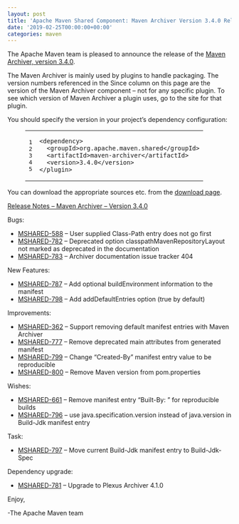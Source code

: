 ```yaml
---
layout: post
title: 'Apache Maven Shared Component: Maven Archiver Version 3.4.0 Released'
date: '2019-02-25T00:00:00+00:00'
categories: maven
---
```

<div class="entry-content"><p>The Apache Maven team is pleased to announce the release of the
<a href="http://maven.apache.org/shared/maven-archiver/">Maven Archiver, version 3.4.0</a>.</p>

<p>The Maven Archiver is mainly used by plugins to handle packaging. The version
numbers referenced in the Since column on this page are the version of the
Maven Archiver component &ndash; not for any specific plugin. To see which version of
Maven Archiver a plugin uses, go to the site for that plugin.</p>

<p>You should specify the version in your project&rsquo;s dependency configuration:</p>

<figure class='code'><figcaption><span></span></figcaption><div class="highlight"><table><tr><td class="gutter"><pre class="line-numbers"><span class='line-number'>1</span>
<span class='line-number'>2</span>
<span class='line-number'>3</span>
<span class='line-number'>4</span>
<span class='line-number'>5</span>
</pre></td><td class='code'><pre><code class='xml'><span class='line'><span class="nt">&lt;dependency&gt;</span>
</span><span class='line'>  <span class="nt">&lt;groupId&gt;</span>org.apache.maven.shared<span class="nt">&lt;/groupId&gt;</span>
</span><span class='line'>  <span class="nt">&lt;artifactId&gt;</span>maven-archiver<span class="nt">&lt;/artifactId&gt;</span>
</span><span class='line'>  <span class="nt">&lt;version&gt;</span>3.4.0<span class="nt">&lt;/version&gt;</span>
</span><span class='line'><span class="nt">&lt;/plugin&gt;</span>
</span></code></pre></td></tr></table></div></figure>


<p>You can download the appropriate sources etc. from the <a href="https://maven.apache.org/shared/maven-archiver/download.cgi">download page</a>.</p>

<!-- more -->


<p><a href="https://issues.apache.org/jira/secure/ReleaseNote.jspa?projectId=12317922&amp;version=12344607">Release Notes &ndash; Maven Archiver &ndash; Version 3.4.0</a></p>

<p>Bugs:</p>

<ul>
<li><a href="https://issues.apache.org/jira/browse/MSHARED-588">MSHARED-588</a> &ndash; User supplied Class-Path entry does not go first</li>
<li><a href="https://issues.apache.org/jira/browse/MSHARED-782">MSHARED-782</a> &ndash; Deprecated option classpathMavenRepositoryLayout not marked as deprecated in the documentation</li>
<li><a href="https://issues.apache.org/jira/browse/MSHARED-783">MSHARED-783</a> &ndash; Archiver documentation issue tracker 404</li>
</ul>


<p>New Features:</p>

<ul>
<li><a href="https://issues.apache.org/jira/browse/MSHARED-787">MSHARED-787</a> &ndash; Add optional buildEnvironment information to the manifest</li>
<li><a href="https://issues.apache.org/jira/browse/MSHARED-798">MSHARED-798</a> &ndash; Add addDefaultEntries option (true by default)</li>
</ul>


<p>Improvements:</p>

<ul>
<li><a href="https://issues.apache.org/jira/browse/MSHARED-362">MSHARED-362</a> &ndash; Support removing default manifest entries with Maven Archiver</li>
<li><a href="https://issues.apache.org/jira/browse/MSHARED-777">MSHARED-777</a> &ndash; Remove deprecated main attributes from generated manifest</li>
<li><a href="https://issues.apache.org/jira/browse/MSHARED-799">MSHARED-799</a> &ndash; Change &ldquo;Created-By&rdquo; manifest entry value to be reproducible</li>
<li><a href="https://issues.apache.org/jira/browse/MSHARED-800">MSHARED-800</a> &ndash; Remove Maven version from pom.properties</li>
</ul>


<p>Wishes:</p>

<ul>
<li><a href="https://issues.apache.org/jira/browse/MSHARED-661">MSHARED-661</a> &ndash; Remove manifest entry &ldquo;Built-By: <username>&rdquo; for reproducible builds</li>
<li><a href="https://issues.apache.org/jira/browse/MSHARED-796">MSHARED-796</a> &ndash; use java.specification.version instead of java.version in Build-Jdk manifest entry</li>
</ul>


<p>Task:</p>

<ul>
<li><a href="https://issues.apache.org/jira/browse/MSHARED-797">MSHARED-797</a> &ndash; Move current Build-Jdk manifest entry to Build-Jdk-Spec</li>
</ul>


<p>Dependency upgrade:</p>

<ul>
<li><a href="https://issues.apache.org/jira/browse/MSHARED-781">MSHARED-781</a> &ndash; Upgrade to Plexus Archiver 4.1.0</li>
</ul>


<p>Enjoy,</p>

<p>-The Apache Maven team</p>
</div>
